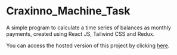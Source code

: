 # Craxinno_Machine_Task
A simple program to calculate a time series of balances as monthly payments, created using React JS, Tailwind CSS and Redux.

You can access the hosted version of this project by clicking [here](https://starlit-shortbread-f309b2.netlify.app).
